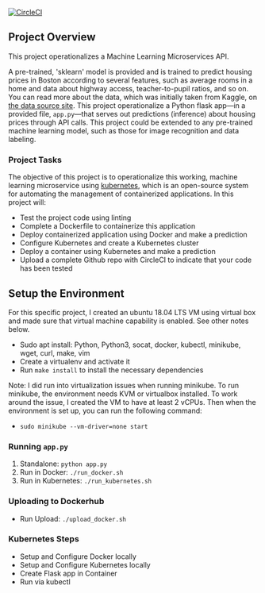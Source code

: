 [![CircleCI](https://circleci.com/gh/leetsg0/ML_Ops/tree/master.svg?style=svg)](https://circleci.com/gh/leetsg0/ML_Ops/tree/master)

## Project Overview

This project operationalizes a Machine Learning Microservices API.

A pre-trained, 'sklearn' model is provided and is trained to predict housing prices in Boston according to several features, such as average rooms in a home and data about highway access, teacher-to-pupil ratios, and so on. You can read more about the data, which was initially taken from Kaggle, on [the data source site](https://www.kaggle.com/c/boston-housing).  This project operationalize a Python flask app—in a provided file, `app.py`—that serves out predictions (inference) about housing prices through API calls. This project could be extended to any pre-trained machine learning model, such as those for image recognition and data labeling.

### Project Tasks

The objective of this project is to operationalize this working, machine learning microservice using [kubernetes](https://kubernetes.io/), which is an open-source system for automating the management of containerized applications. In this project will:
* Test the project code using linting
* Complete a Dockerfile to containerize this application
* Deploy containerized application using Docker and make a prediction
* Configure Kubernetes and create a Kubernetes cluster
* Deploy a container using Kubernetes and make a prediction
* Upload a complete Github repo with CircleCI to indicate that your code has been tested


## Setup the Environment

For this specific project, I created an ubuntu 18.04 LTS VM using virtual box and made sure that virtual machine capability is enabled.
See other notes below.
* Sudo apt install: Python, Python3, socat, docker, kubectl, minikube, wget, curl, make, vim
* Create a virtualenv and activate it
* Run `make install` to install the necessary dependencies

Note: I did run into virtualization issues when running minikube.  To run minikube, the environment needs KVM or virtualbox installed.  To work around the issue, I created the VM to have at least 2 vCPUs.  Then when the environment is set up, you can run the following command:
* `sudo minikube --vm-driver=none start`

### Running `app.py`

1. Standalone:  `python app.py`
2. Run in Docker:  `./run_docker.sh`
3. Run in Kubernetes:  `./run_kubernetes.sh`

### Uploading to Dockerhub
* Run Upload: `./upload_docker.sh`

### Kubernetes Steps

* Setup and Configure Docker locally
* Setup and Configure Kubernetes locally
* Create Flask app in Container
* Run via kubectl
